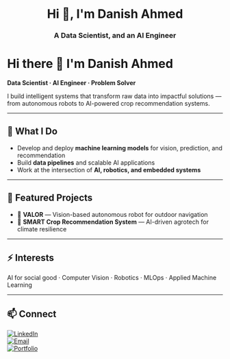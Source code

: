 <h1 align="center">Hi 👋, I'm Danish Ahmed</h1>
<h3 align="center">A Data Scientist, and an AI Engineer</h3>

# Hi there 👋 I'm Danish Ahmed  

**Data Scientist · AI Engineer · Problem Solver**  

I build intelligent systems that transform raw data into impactful solutions — from autonomous robots to AI-powered crop recommendation systems.  

---

## 🚀 What I Do  
- Develop and deploy **machine learning models** for vision, prediction, and recommendation  
- Build **data pipelines** and scalable AI applications  
- Work at the intersection of **AI, robotics, and embedded systems**  

---

## 🌟 Featured Projects  
- 🦾 **VALOR** — Vision-based autonomous robot for outdoor navigation  
- 🌱 **SMART Crop Recommendation System** — AI-driven agrotech for climate resilience  

---

## ⚡ Interests  
AI for social good · Computer Vision · Robotics · MLOps · Applied Machine Learning  

---

## 📫 Connect  
[![LinkedIn](https://img.shields.io/badge/LinkedIn-blue?style=flat-square&logo=linkedin)](#)  
[![Email](https://img.shields.io/badge/Email-Danish-lightgrey?style=flat-square&logo=gmail)](#)  
[![Portfolio](https://img.shields.io/badge/Portfolio-Visit-green?style=flat-square&logo=github)](#)  
